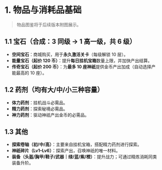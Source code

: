 # 1. 物品与消耗品基础

> 物品图鉴将于后续版本附图展示。

## 1.1 宝石（合成：3 同级 → 1 高一级，共 6 级）
- **空间宝石**：商城购买，用于**永久激活关卡**（每级解锁 10 层）。
- **能量宝石（起价 120 币）**：提升**每日挂机宝箱**数量上限，并加快产出结算。
- **传奇宝石（起价 200 币）**：为**最多 10 座神祇**提供金币产出加成（自动选择产能最高的 10 座）。

## 1.2 药剂（均有大/中/小三种容量）
- **体力药剂**：挂机战斗必需品。  
- **精力药剂**：探索秘境必需品。  
- **神力药剂**：驱动神祇产出金币的必需品。

## 1.3 其他
- **探索卷轴（初/中/高）**：主要来自挂机宝箱，搭配精力药剂进行探索。  
- **神祇碎片（Lv1–Lv6）**：探索产出，召唤神祇的唯一材料。  
- **装备（头盔/胸甲/鞋子/武器｜绿/蓝/紫/橙）**：提升战力；可通过精炼消耗同类装备升阶。
